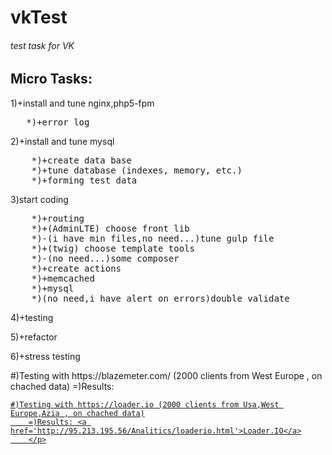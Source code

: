 # vkTest
<h6>test task for VK</h6>

<h2>Micro Tasks:</h2>
<p>1)+install and tune nginx,php5-fpm</p>
<pre>	*)+error log</pre>
    
<p>2)+install and tune mysql</p>
<pre>
    *)+create data base
    *)+tune database (indexes, memory, etc.)
    *)+forming test data
</pre>
<p>3)start coding</p>
<pre>
    *)+routing
    *)+(AdminLTE) choose front lib
    *)-(i have min files,no need...)tune gulp file
    *)+(twig) choose template tools
    *)-(no need...)some composer
    *)+create actions
    *)+memcached
    *)+mysql
    *)(no need,i have alert on errors)double validate
</pre>    
<p>4)+testing</p>
<p>5)+refactor</p>
<p>6)+stress testing</p>
<p>#)Testing with https://blazemeter.com/ (2000 clients from West Europe , on chached data)
        =)Results: <a href='http://95.213.195.56/Analitics/bzm_aggregated_table_15249325_11_01_2016__0_48_44.csv'Blazemeter</a>

    #)Testing with https://loader.io (2000 clients from Usa,West Europe,Azia , on chached data)
        =)Results: <a href='http://95.213.195.56/Analitics/loaderio.html'>Loader.IO</a>
        </p>





